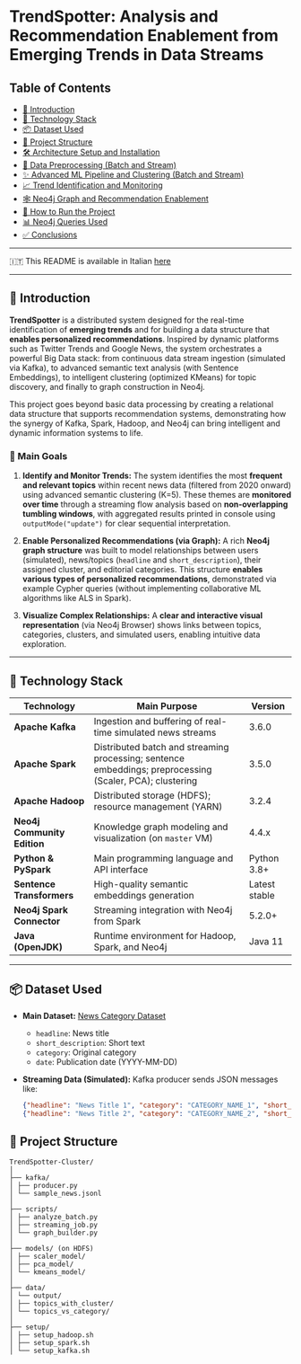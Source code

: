 # TrendSpotter: Analysis and Recommendation Enablement from Emerging Trends in Data Streams

## Table of Contents

* [🚀 Introduction](#-introduction)
* [🧰 Technology Stack](#-technology-stack)
* [📦 Dataset Used](#-dataset-used)
* [📁 Project Structure](#-project-structure)
* [🛠️ Architecture Setup and Installation](#️-architecture-setup-and-installation)
* [🧪 Data Preprocessing (Batch and Stream)](#-data-preprocessing-batch-and-stream)
* [✨ Advanced ML Pipeline and Clustering (Batch and Stream)](#-advanced-ml-pipeline-and-clustering-batch-and-stream)
* [📈 Trend Identification and Monitoring](#-trend-identification-and-monitoring)
* [🕸️ Neo4j Graph and Recommendation Enablement](#️-neo4j-graph-and-recommendation-enablement)
* [🚀 How to Run the Project](#-how-to-run-the-project)
* [📊 Neo4j Queries Used](#-neo4j-queries-used)
* [✅ Conclusions](#-conclusions)

---

🇮🇹 This README is available in Italian [here](README.md)

---

## 🚀 Introduction

**TrendSpotter** is a distributed system designed for the real-time identification of **emerging trends** and for building a data structure that **enables personalized recommendations**. Inspired by dynamic platforms such as Twitter Trends and Google News, the system orchestrates a powerful Big Data stack: from continuous data stream ingestion (simulated via Kafka), to advanced semantic text analysis (with Sentence Embeddings), to intelligent clustering (optimized KMeans) for topic discovery, and finally to graph construction in Neo4j.

This project goes beyond basic data processing by creating a relational data structure that supports recommendation systems, demonstrating how the synergy of Kafka, Spark, Hadoop, and Neo4j can bring intelligent and dynamic information systems to life.

### 🎯 Main Goals

1. **Identify and Monitor Trends:** The system identifies the most **frequent and relevant topics** within recent news data (filtered from 2020 onward) using advanced semantic clustering (K=5). These themes are **monitored over time** through a streaming flow analysis based on **non-overlapping tumbling windows**, with aggregated results printed in console using `outputMode("update")` for clear sequential interpretation.

2. **Enable Personalized Recommendations (via Graph):** A rich **Neo4j graph structure** was built to model relationships between users (simulated), news/topics (`headline` and `short_description`), their assigned cluster, and editorial categories. This structure **enables various types of personalized recommendations**, demonstrated via example Cypher queries (without implementing collaborative ML algorithms like ALS in Spark).

3. **Visualize Complex Relationships:** A **clear and interactive visual representation** (via Neo4j Browser) shows links between topics, categories, clusters, and simulated users, enabling intuitive data exploration.

---

## 🧰 Technology Stack

| Technology                | Main Purpose                                                                                                  | Version          |
|--------------------------|----------------------------------------------------------------------------------------------------------------|------------------|
| **Apache Kafka**         | Ingestion and buffering of real-time simulated news streams                                                   | 3.6.0            |
| **Apache Spark**         | Distributed batch and streaming processing; sentence embeddings; preprocessing (Scaler, PCA); clustering     | 3.5.0            |
| **Apache Hadoop**        | Distributed storage (HDFS); resource management (YARN)                                                        | 3.2.4            |
| **Neo4j Community Edition** | Knowledge graph modeling and visualization (on `master` VM)                                                 | 4.4.x            |
| **Python & PySpark**     | Main programming language and API interface                                                                  | Python 3.8+      |
| **Sentence Transformers**| High-quality semantic embeddings generation                                                                   | Latest stable    |
| **Neo4j Spark Connector**| Streaming integration with Neo4j from Spark                                                                   | 5.2.0+           |
| **Java (OpenJDK)**       | Runtime environment for Hadoop, Spark, and Neo4j                                                              | Java 11          |

---

## 📦 Dataset Used

* **Main Dataset:** [News Category Dataset](https://www.kaggle.com/datasets/rmisra/news-category-dataset)
    * `headline`: News title
    * `short_description`: Short text
    * `category`: Original category
    * `date`: Publication date (YYYY-MM-DD)

* **Streaming Data (Simulated):** Kafka producer sends JSON messages like:
    ```json
    {"headline": "News Title 1", "category": "CATEGORY_NAME_1", "short_description": "Short description..."}
    {"headline": "News Title 2", "category": "CATEGORY_NAME_2", "short_description": "Another description..."}   
    ```

## 📁 Project Structure
```
TrendSpotter-Cluster/
│
├── kafka/
│ ├── producer.py
│ └── sample_news.jsonl
│
├── scripts/
│ ├── analyze_batch.py
│ ├── streaming_job.py
│ └── graph_builder.py
│
├── models/ (on HDFS)
│ ├── scaler_model/
│ ├── pca_model/
│ └── kmeans_model/
│
├── data/
│ └── output/
│ ├── topics_with_cluster/
│ └── topics_vs_category/
│
├── setup/
│ ├── setup_hadoop.sh
│ ├── setup_spark.sh
│ └── setup_kafka.sh
```

